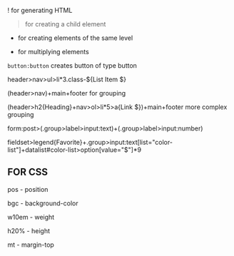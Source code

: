 ! for generating HTML

> for creating a child element

+ for creating elements of the same level

* for multiplying elements

`button:button` creates button of type button

header>nav>ul>li*3.class-${List Item $}

(header>nav)+main+footer for grouping

(header>h2{Heading}+nav>ol>li*5>a{Link $})+main+footer more complex grouping

form:post>(.group>label>input:text)+(.group>label>input:number)

fieldset>legend{Favorite}+.group>input:text[list="color-list"]+datalist#color-list>option[value="$"]*9

## FOR CSS

pos - position

bgc - background-color

w10em - weight

h20% - height

mt - margin-top
